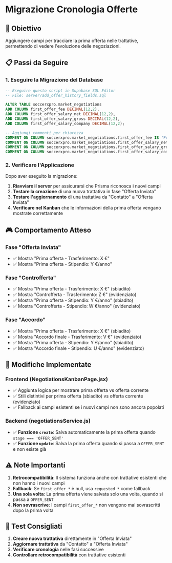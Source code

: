 # Migrazione Cronologia Offerte

## 🎯 **Obiettivo**
Aggiungere campi per tracciare la prima offerta nelle trattative, permettendo di vedere l'evoluzione delle negoziazioni.

## 📋 **Passi da Seguire**

### 1. **Eseguire la Migrazione del Database**
```sql
-- Eseguire questo script in Supabase SQL Editor
-- File: server/add_offer_history_fields.sql

ALTER TABLE soccerxpro.market_negotiations 
ADD COLUMN first_offer_fee DECIMAL(12,2),
ADD COLUMN first_offer_salary_net DECIMAL(12,2),
ADD COLUMN first_offer_salary_gross DECIMAL(12,2),
ADD COLUMN first_offer_salary_company DECIMAL(12,2);

-- Aggiungi commenti per chiarezza
COMMENT ON COLUMN soccerxpro.market_negotiations.first_offer_fee IS 'Prima offerta di trasferimento';
COMMENT ON COLUMN soccerxpro.market_negotiations.first_offer_salary_net IS 'Prima offerta stipendio netto';
COMMENT ON COLUMN soccerxpro.market_negotiations.first_offer_salary_gross IS 'Prima offerta stipendio lordo';
COMMENT ON COLUMN soccerxpro.market_negotiations.first_offer_salary_company IS 'Prima offerta costo aziendale';
```

### 2. **Verificare l'Applicazione**
Dopo aver eseguito la migrazione:

1. **Riavviare il server** per assicurarsi che Prisma riconosca i nuovi campi
2. **Testare la creazione** di una nuova trattativa in fase "Offerta Inviata"
3. **Testare l'aggiornamento** di una trattativa da "Contatto" a "Offerta Inviata"
4. **Verificare nel Kanban** che le informazioni della prima offerta vengano mostrate correttamente

## 🎮 **Comportamento Atteso**

### **Fase "Offerta Inviata"**
- ✅ Mostra "Prima offerta - Trasferimento: X €"
- ✅ Mostra "Prima offerta - Stipendio: Y €/anno"

### **Fase "Controfferta"**
- ✅ Mostra "Prima offerta - Trasferimento: X €" (sbiadito)
- ✅ Mostra "Controfferta - Trasferimento: Z €" (evidenziato)
- ✅ Mostra "Prima offerta - Stipendio: Y €/anno" (sbiadito)
- ✅ Mostra "Controfferta - Stipendio: W €/anno" (evidenziato)

### **Fase "Accordo"**
- ✅ Mostra "Prima offerta - Trasferimento: X €" (sbiadito)
- ✅ Mostra "Accordo finale - Trasferimento: V €" (evidenziato)
- ✅ Mostra "Prima offerta - Stipendio: Y €/anno" (sbiadito)
- ✅ Mostra "Accordo finale - Stipendio: U €/anno" (evidenziato)

## 🔧 **Modifiche Implementate**

### **Frontend (NegotiationsKanbanPage.jsx)**
- ✅ Aggiunta logica per mostrare prima offerta vs offerta corrente
- ✅ Stili distintivi per prima offerta (sbiadito) vs offerta corrente (evidenziato)
- ✅ Fallback ai campi esistenti se i nuovi campi non sono ancora popolati

### **Backend (negotiationsService.js)**
- ✅ **Funzione `create`**: Salva automaticamente la prima offerta quando `stage === 'OFFER_SENT'`
- ✅ **Funzione `update`**: Salva la prima offerta quando si passa a `OFFER_SENT` e non esiste già

## ⚠️ **Note Importanti**

1. **Retrocompatibilità**: Il sistema funziona anche con trattative esistenti che non hanno i nuovi campi
2. **Fallback**: Se `first_offer_*` è null, usa `requested_*` come fallback
3. **Una sola volta**: La prima offerta viene salvata solo una volta, quando si passa a `OFFER_SENT`
4. **Non sovrascrive**: I campi `first_offer_*` non vengono mai sovrascritti dopo la prima volta

## 🧪 **Test Consigliati**

1. **Creare nuova trattativa** direttamente in "Offerta Inviata"
2. **Aggiornare trattativa** da "Contatto" a "Offerta Inviata"
3. **Verificare cronologia** nelle fasi successive
4. **Controllare retrocompatibilità** con trattative esistenti

